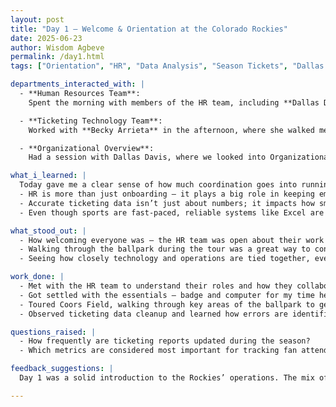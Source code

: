 ```yaml
---
layout: post
title: "Day 1 – Welcome & Orientation at the Colorado Rockies"
date: 2025-06-23
author: Wisdom Agbeve
permalink: /day1.html
tags: ["Orientation", "HR", "Data Analysis", "Season Tickets", "Dallas Davis", "Kimberly Molina", "Charlene Hartt", "Becky Arrieta"]

departments_interacted_with: |
  - **Human Resources Team**:  
    Spent the morning with members of the HR team, including **Dallas Davis**, **Kimberly Molina**, and **Charlene Hartt**. The conversation gave me a clear picture of how HR supports every part of the Rockies organization — from recruiting and employee development to benefits and day-to-day staff needs. Dallas also helped me get settled in on my first day, making sure I had my badge for building access and the computer I’ll be using throughout my time here.  

  - **Ticketing Technology Team**:  
    Worked with **Becky Arrieta** in the afternoon, where she walked me through how ticketing data is managed. She demonstrated how Excel — especially pivot tables — is used to track and clean large amounts of ticketing information, flagging bad or duplicate codes. Becky also took me on a tour to all of the entry gates in the ballpark to explain how ticket scanning works in real time and how the data they clean and handle feeds directly into those systems.  

  - **Organizational Overview**:  
    Had a session with Dallas Davis, where we looked into Organizational structure. Dallas explained how different departments — HR, Ticket Sales, Operations, Services & Marketing, Baseball Operations, Finance & Legal, and Ballpark Operations — coordinate and communicate to make sure everything runs smoothly.

what_i_learned: |
  Today gave me a clear sense of how much coordination goes into running an organization like the Rockies.  
  - HR is more than just onboarding — it plays a big role in keeping employees engaged and making sure each department has the resources they need.  
  - Accurate ticketing data isn’t just about numbers; it impacts how smoothly fans enter the ballpark and how sales trends are monitored.  
  - Even though sports are fast-paced, reliable systems like Excel are still a backbone for operations when used correctly.

what_stood_out: |
  - How welcoming everyone was — the HR team was open about their work and made the first day feel comfortable.  
  - Walking through the ballpark during the tour was a great way to connect what we see on the field with all the behind-the-scenes work it takes to make it happen.  
  - Seeing how closely technology and operations are tied together, even with tools as familiar as Excel.

work_done: |
  - Met with the HR team to understand their roles and how they collaborate with other departments.  
  - Got settled with the essentials — badge and computer for my time here.  
  - Toured Coors Field, walking through key areas of the ballpark to get a sense of game-day operations.  
  - Observed ticketing data cleanup and learned how errors are identified and corrected.

questions_raised: |
  - How frequently are ticketing reports updated during the season?  
  - Which metrics are considered most important for tracking fan attendance trends?

feedback_suggestions: |
  Day 1 was a solid introduction to the Rockies’ operations. The mix of HR discussions, organizational insights, and ticketing technology observations provided a strong foundation for understanding how everything works together behind the scenes.

---
```


